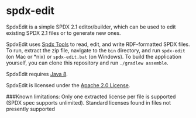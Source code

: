 # spdx-edit
SpdxEdit is a simple SPDX 2.1 editor/builder, which can be used to edit existing SPDX 2.1 files or to generate new ones. 

SpdxEdit uses [Spdx Tools](https://github.com/spdx/tools) to read, edit, and write RDF-formatted SPDX files. To run, extract the zip file, navigate to the `bin` directory, and run `spdx-edit` (on Mac or *nix) or `spdx-edit.bat` (on Windows). To build the application yourself, you can clone this repository and run ```./gradlew assemble```.

SpdxEdit requires [Java 8](http://www.oracle.com/technetwork/java/javase/downloads/jre8-downloads-2133155.html).

SpdxEdit is licensed under the [Apache 2.0 License](http://www.apache.org/licenses/LICENSE-2.0).

###Known limitations:
Only one extracted license per file is supported (SPDX spec supports unlimited).
Standard licenses found in files not presently supported
